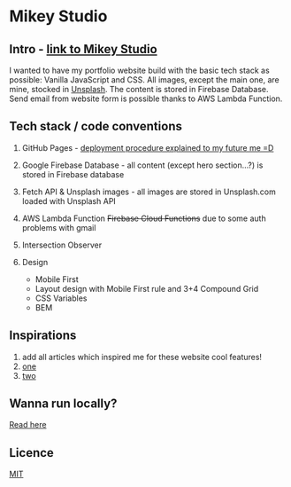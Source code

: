 # Mikey Studio

## Intro - [link to Mikey Studio](https://mikey-studio.xyz)

  I wanted to have my portfolio website build with the basic tech stack as possible: Vanilla JavaScript and CSS. All images, except the main one, are mine, stocked in [Unsplash](https://unsplash.com). The content is stored in Firebase Database. Send email from website form is possible thanks to AWS Lambda Function.

## Tech stack / code conventions

1.  GitHub Pages - [deployment procedure explained to my future me =D](README-GITHUB-PARCEL.md)

1. Google Firebase Database - all content (except hero section...?) is stored in Firebase database

1. Fetch API & Unsplash images - all images are stored in Unsplash.com loaded with Unsplash API

1. AWS Lambda Function ~~Firebase Cloud Functions~~ due to some auth problems with gmail

1. Intersection Observer

1. Design

    * Mobile First
    * Layout design with Mobile First rule and 3+4 Compound Grid
    * CSS Variables
    * BEM

## Inspirations 

1. add all articles which inspired me for these website cool features!
1. [one](https://www.webkrytyk.pl/2020/01/31/wpadki-i-wypadki-10/#more-1372)
1. [two](https://css-tricks.com/why-parcel-has-become-my-go-to-bundler-for-development/)

## Wanna run locally?

  [Read here](README-GITHUB-PARCEL.md)
  
## Licence

  [MIT](https://choosealicense.com/licenses/mit/)